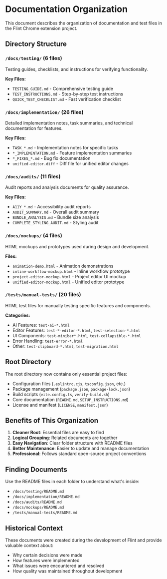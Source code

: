 # Documentation Organization

This document describes the organization of documentation and test files in the Flint Chrome extension project.

## Directory Structure

### `/docs/testing/` (6 files)
Testing guides, checklists, and instructions for verifying functionality.

**Key Files:**
- `TESTING_GUIDE.md` - Comprehensive testing guide
- `TEST_INSTRUCTIONS.md` - Step-by-step test instructions
- `QUICK_TEST_CHECKLIST.md` - Fast verification checklist

### `/docs/implementation/` (26 files)
Detailed implementation notes, task summaries, and technical documentation for features.

**Key Files:**
- `TASK_*.md` - Implementation notes for specific tasks
- `*_IMPLEMENTATION.md` - Feature implementation summaries
- `*_FIXES_*.md` - Bug fix documentation
- `unified-editor.diff` - Diff file for unified editor changes

### `/docs/audits/` (11 files)
Audit reports and analysis documents for quality assurance.

**Key Files:**
- `A11Y_*.md` - Accessibility audit reports
- `AUDIT_SUMMARY.md` - Overall audit summary
- `BUNDLE_ANALYSIS.md` - Bundle size analysis
- `COMPLETE_STYLING_AUDIT.md` - Styling audit

### `/docs/mockups/` (4 files)
HTML mockups and prototypes used during design and development.

**Files:**
- `animation-demo.html` - Animation demonstrations
- `inline-workflow-mockup.html` - Inline workflow prototype
- `project-editor-mockup.html` - Project editor UI mockup
- `unified-editor-mockup.html` - Unified editor prototype

### `/tests/manual-tests/` (20 files)
HTML test files for manually testing specific features and components.

**Categories:**
- AI Features: `test-ai-*.html`
- Editor Features: `test-*-editor-*.html`, `test-selection-*.html`
- UI Components: `test-minibar*.html`, `test-collapsible-*.html`
- Error Handling: `test-error-*.html`
- Other: `test-clipboard-*.html`, `test-migration.html`

## Root Directory

The root directory now contains only essential project files:

- Configuration files (`.eslintrc.cjs`, `tsconfig.json`, etc.)
- Package management (`package.json`, `package-lock.json`)
- Build scripts (`vite.config.ts`, `verify-build.sh`)
- Core documentation (`README.md`, `SETUP_INSTRUCTIONS.md`)
- License and manifest (`LICENSE`, `manifest.json`)

## Benefits of This Organization

1. **Cleaner Root**: Essential files are easy to find
2. **Logical Grouping**: Related documents are together
3. **Easy Navigation**: Clear folder structure with README files
4. **Better Maintenance**: Easier to update and manage documentation
5. **Professional**: Follows standard open-source project conventions

## Finding Documents

Use the README files in each folder to understand what's inside:
- `/docs/testing/README.md`
- `/docs/implementation/README.md`
- `/docs/audits/README.md`
- `/docs/mockups/README.md`
- `/tests/manual-tests/README.md`

## Historical Context

These documents were created during the development of Flint and provide valuable context about:
- Why certain decisions were made
- How features were implemented
- What issues were encountered and resolved
- How quality was maintained throughout development
